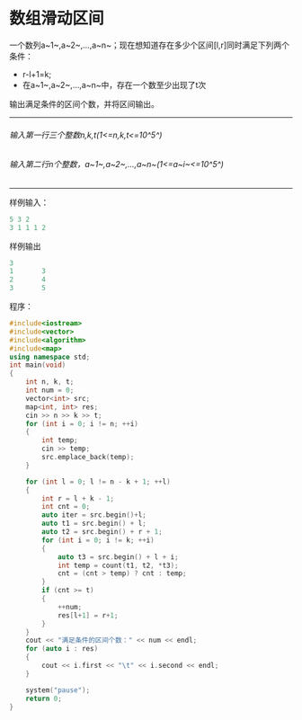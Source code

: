# 数组滑动区间

一个数列a~1~,a~2~,…,a~n~；现在想知道存在多少个区间[l,r]同时满足下列两个条件：

- r-l+1=k;
- 在a~1~,a~2~,…,a~n~中，存在一个数至少出现了t次

输出满足条件的区间个数，并将区间输出。

---

###### 输入第一行三个整数n,k,t(1<=n,k,t<=10^5^)

###### 输入第二行n个整数，a~1~,a~2~,…,a~n~(1<=a~i~<=10^5^)

---

样例输入：

~~~c++
5 3 2
3 1 1 1 2
~~~

样例输出

~~~c++
3
1       3
2       4
3       5
~~~

程序：

~~~c++
#include<iostream>
#include<vector>
#include<algorithm>
#include<map>
using namespace std;
int main(void)
{
	int n, k, t;
	int num = 0;
	vector<int> src;
	map<int, int> res;
	cin >> n >> k >> t;
	for (int i = 0; i != n; ++i)
	{
		int temp;
		cin >> temp;
		src.emplace_back(temp);
	}

	for (int l = 0; l != n - k + 1; ++l)
	{
		int r = l + k - 1;
		int cnt = 0;
		auto iter = src.begin()+l;
		auto t1 = src.begin() + l;
		auto t2 = src.begin() + r + 1;
		for (int i = 0; i != k; ++i)
		{			
			auto t3 = src.begin() + l + i;
			int temp = count(t1, t2, *t3);
			cnt = (cnt > temp) ? cnt : temp;
		}
		if (cnt >= t)
		{
			++num;
			res[l+1] = r+1;
		}
	}
	cout << "满足条件的区间个数：" << num << endl;
	for (auto i : res)
	{
		cout << i.first << "\t" << i.second << endl;
	}

	system("pause");
	return 0;
}
~~~